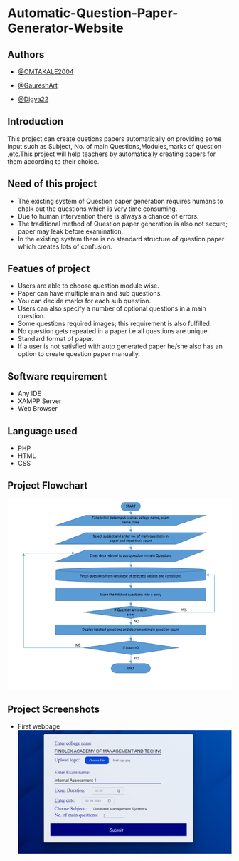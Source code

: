 # Automatic-Question-Paper-Generator-Website


## Authors

- [@OMTAKALE2004](https://github.com/OMTAKALE2004)
  
-  [@GaureshArt](https://github.com/GaureshArt)

- [@Digya22](https://github.com/Digya22)


  




## Introduction 

This project can create quetions papers automatically on providing some input such as Subject, No. of main Questions,Modules,marks of question ,etc.This project will help teachers by automatically creating papers for them according to their choice.


## Need of this project

-   The existing system of Question paper
    generation requires humans to chalk out
    the questions which is very time
    consuming.
-   Due to human intervention there is always
    a chance of errors.
- The traditional method of Question paper
    generation is also not secure; paper may
    leak before examination.
-  In the existing system there is no standard
    structure of question paper which creates
    lots of confusion.


## Featues of project

- Users are able to choose question module
    wise.
- Paper can have multiple main and sub
  questions.
- You can decide marks for each sub question.
- Users can also specify a number of optional
  questions in a main question.
- Some questions required images; this
  requirement is also fulfilled.
- No question gets repeated in a paper i.e all
  questions are unique.
- Standard format of paper.
- If a user is not satisfied with auto generated
  paper he/she also has an option to create
  question paper manually.


## Software requirement

- Any IDE
- XAMPP Server
- Web Browser


## Language used
- PHP
- HTML
- CSS

## Project Flowchart
![logo](https://github.com/OMTAKALE2004/Automatic-Question-Paper-Generator-Website/blob/main/Screenshot%202023-09-06%20204220.png)

## Project Screenshots
- First webpage
![logo1](https://github.com/OMTAKALE2004/Automatic-Question-Paper-Generator-Website/blob/main/input%201.png)







